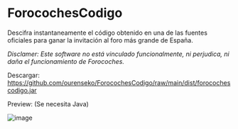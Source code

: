 # ForocochesCodigo
Descifra instantaneamente el código obtenido en una de las fuentes oficiales para ganar la invitación al foro más grande de España.

*Disclamer: Este software no está vinculado funcionalmente, ni perjudica, ni daña el funcionamiento de Forocoches.*

Descargar: https://github.com/ourenseko/ForocochesCodigo/raw/main/dist/forocochescodigo.jar

Preview: (Se necesita Java)

![image](https://user-images.githubusercontent.com/25538565/177432196-86461c44-276a-4a0f-91cf-97e94360da8a.png)
